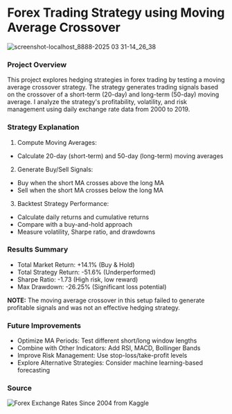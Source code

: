 # Forex Trading Strategy using Moving Average Crossover

![screenshot-localhost_8888-2025 03 31-14_26_38](https://github.com/user-attachments/assets/fd39f8c3-dba2-4ff8-9cb1-55c44d7c864b)

### Project Overview

This project explores hedging strategies in forex trading by testing a moving average crossover strategy. The strategy generates trading signals based on the crossover of a short-term (20-day) and long-term (50-day) moving average. I analyze the strategy's profitability, volatility, and risk management using daily exchange rate data from 2000 to 2019.

### Strategy Explanation

1. Compute Moving Averages:
- Calculate 20-day (short-term) and 50-day (long-term) moving averages

2. Generate Buy/Sell Signals:
- Buy when the short MA crosses above the long MA
- Sell when the short MA crosses below the long MA

3. Backtest Strategy Performance:
- Calculate daily returns and cumulative returns
- Compare with a buy-and-hold approach
- Measure volatility, Sharpe ratio, and drawdowns

### Results Summary

- Total Market Return: +14.1% (Buy & Hold)
- Total Strategy Return: -51.6% (Underperformed)
- Sharpe Ratio: -1.73 (High risk, low reward)
- Max Drawdown: -26.25% (Significant loss potential)

**NOTE:** The moving average crossover in this setup failed to generate profitable signals and was not an effective hedging strategy.

### Future Improvements

- Optimize MA Periods: Test different short/long window lengths
- Combine with Other Indicators: Add RSI, MACD, Bollinger Bands
- Improve Risk Management: Use stop-loss/take-profit levels
- Explore Alternative Strategies: Consider machine learning-based forecasting

### Source

![Forex Exchange Rates Since 2004 from Kaggle](https://www.kaggle.com/datasets/asaniczka/forex-exchange-rate-since-2004-updated-daily)
